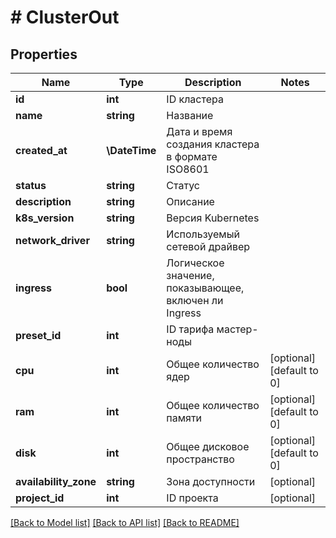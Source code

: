 # # ClusterOut

## Properties

Name | Type | Description | Notes
------------ | ------------- | ------------- | -------------
**id** | **int** | ID кластера |
**name** | **string** | Название |
**created_at** | **\DateTime** | Дата и время создания кластера в формате ISO8601 |
**status** | **string** | Статус |
**description** | **string** | Описание |
**k8s_version** | **string** | Версия Kubernetes |
**network_driver** | **string** | Используемый сетевой драйвер |
**ingress** | **bool** | Логическое значение, показывающее, включен ли Ingress |
**preset_id** | **int** | ID тарифа мастер-ноды |
**cpu** | **int** | Общее количество ядер | [optional] [default to 0]
**ram** | **int** | Общее количество памяти | [optional] [default to 0]
**disk** | **int** | Общее дисковое пространство | [optional] [default to 0]
**availability_zone** | **string** | Зона доступности | [optional]
**project_id** | **int** | ID проекта | [optional]

[[Back to Model list]](../../README.md#models) [[Back to API list]](../../README.md#endpoints) [[Back to README]](../../README.md)

